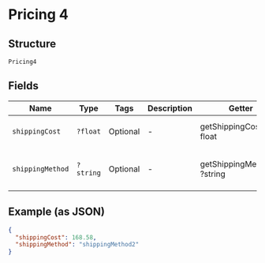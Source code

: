 
# Pricing 4

## Structure

`Pricing4`

## Fields

| Name | Type | Tags | Description | Getter | Setter |
|  --- | --- | --- | --- | --- | --- |
| `shippingCost` | `?float` | Optional | - | getShippingCost(): ?float | setShippingCost(?float shippingCost): void |
| `shippingMethod` | `?string` | Optional | - | getShippingMethod(): ?string | setShippingMethod(?string shippingMethod): void |

## Example (as JSON)

```json
{
  "shippingCost": 168.58,
  "shippingMethod": "shippingMethod2"
}
```

